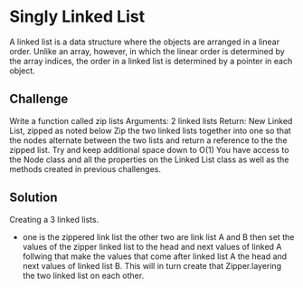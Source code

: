 # Singly Linked List
A linked list is a data structure where the objects are arranged 
in a linear order. Unlike an array, however, in which the linear 
order is determined by the array indices, the order in a linked 
list is determined by a pointer in each object.  

## Challenge
Write a function called zip lists
  Arguments: 2 linked lists
    Return: New Linked List, zipped as noted below
        Zip the two linked lists together into one so that the nodes alternate between the two lists and return a reference to the the zipped list.
        Try and keep additional space down to O(1)
        You have access to the Node class and all the properties on the Linked List class as well as the methods created in previous challenges.

## Solution
Creating a 3 linked lists.
  - one is the zippered link list the other two are link list A and B then set the values of the zipper linked list 
    to the head and next values of linked A follwing that make the values that come after linked list A the head and
    next values of linked list B. This will in turn create that Zipper.layering the two linked list on each other.
